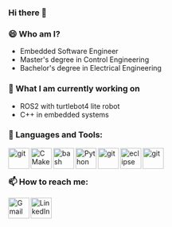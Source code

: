 ### Hi there 👋
### 😄 Who am I?

-   Embedded Software Engineer
-   Master's degree in Control Engineering
-   Bachelor's degree in Electrical Engineering

### 🔭 What I am currently working on

-  ROS2 with turtlebot4 lite robot
-  C++ in embedded systems

### 🔨 Languages and Tools:

<a href="https://en.wikipedia.org/wiki/C_(programming_language)" target="_blank"> <img src="https://raw.githubusercontent.com/bablubambal/All_logo_and_pictures/1ac69ce5fbc389725f16f989fa53c62d6e1b4883/programming%20languages/c.svg" align="left" alt="git" height='42px'/> </a>
<a href="https://cmake.org/" target="_blank"> <img src="https://upload.wikimedia.org/wikipedia/commons/thumb/1/13/Cmake.svg/64px-Cmake.svg.png?20230330192932" align="left" alt="CMake" height='42px'/> </a>
<a href="https://en.wikipedia.org/wiki/Bash_(Unix_shell)" target="_blank"> <img src="https://github.com/bablubambal/All_logo_and_pictures/blob/main/programming%20languages/bash.svg" align="left" alt="bash" height='42px'/> </a>
<a href="https://www.python.org" target="_blank"><img align="left" alt="Python" height ="42px" src="https://raw.githubusercontent.com/rahul-jha98/github_readme_icons/main/language_and_tools/square/python/python.svg"></a>
<a href="https://code.visualstudio.com/" target="_blank"> <img src="https://raw.githubusercontent.com/bablubambal/All_logo_and_pictures/62487087dc4f4f5efee637addbc67a16dd374bf6/text%20editors/vscode.svg" align="left" alt="git" height='42px'/> </a>
<a href="https://www.eclipse.org/" target="_blank"> <img src="https://www.eclipse.org/downloads/assets/public/images/logo-eclipse.png" align="left" alt="eclipse" height='42px'/> </a>
<a href="https://git-scm.com/" target="_blank"> <img src="https://raw.githubusercontent.com/rahul-jha98/github_readme_icons/main/language_and_tools/square/git-scm/git-scm.svg" align="left" alt="git" height='42px'/> </a>


<br>
<br>


### 📫 How to reach me:

<a href="mailto:ah.safari1995@gmail.com" target="_blank"> <img src="https://github.com/bablubambal/All_logo_and_pictures/blob/main/social%20icons/gmail.svg" align="left" alt="Gmail" height='42px'/> </a>
<a href="https://www.linkedin.com/in/amirhossein-safari/" target="_blank"> <img src="https://github.com/bablubambal/All_logo_and_pictures/blob/main/social%20icons/linkedin.svg" align="left" alt="LinkedIn" height='42px'/> </a>
